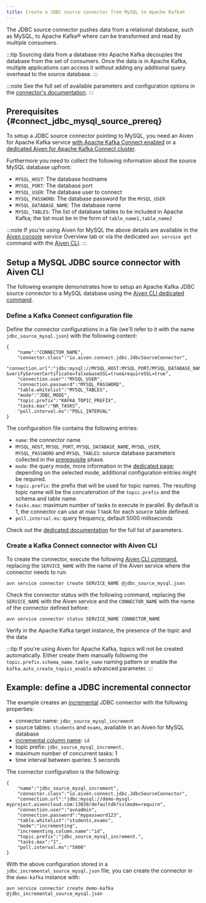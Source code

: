 ```yaml
---
title: Create a JDBC source connector from MySQL to Apache Kafka®
---
```


The JDBC source connector pushes data from a relational database, such
as MySQL, to Apache Kafka® where can be transformed and read by multiple
consumers.

:::tip
Sourcing data from a database into Apache Kafka decouples the database
from the set of consumers. Once the data is in Apache Kafka, multiple
applications can access it without adding any additional query overhead
to the source database.
:::

:::note
See the full set of available parameters and configuration
options in the [connector's
documentation](https://github.com/aiven/aiven-kafka-connect-jdbc/blob/master/docs/source-connector.md).
:::

## Prerequisites {#connect_jdbc_mysql_source_prereq}

To setup a JDBC source connector pointing to MySQL, you need an Aiven
for Apache Kafka service
[with Apache Kafka Connect enabled](enable-connect) or a
[dedicated Aiven for Apache Kafka Connect cluster](/docs/products/kafka/kafka-connect/get-started#apache_kafka_connect_dedicated_cluster).

Furthermore you need to collect the following information about the
source MySQL database upfront:

-   `MYSQL_HOST`: The database hostname
-   `MYSQL_PORT`: The database port
-   `MYSQL_USER`: The database user to connect
-   `MYSQL_PASSWORD`: The database password for the `MYSQL_USER`
-   `MYSQL_DATABASE_NAME`: The database name
-   `MYSQL_TABLES`: The list of database tables to be included in Apache
    Kafka; the list must be in the form of `table_name1,table_name2`

:::note
If you're using Aiven for MySQL the above details are available in the
[Aiven console](https://console.aiven.io/) service Overview tab or via
the dedicated `avn service get` command with the
[Aiven CLI](/docs/tools/cli/service-cli#avn_service_get).
:::

## Setup a MySQL JDBC source connector with Aiven CLI

The following example demonstrates how to setup an Apache Kafka JDBC
source connector to a MySQL database using the
[Aiven CLI dedicated command](/docs/tools/cli/service/connector#avn_service_connector_create).

### Define a Kafka Connect configuration file

Define the connector configurations in a file (we'll refer to it with
the name `jdbc_source_mysql.json`) with the following content:

```
{
    "name":"CONNECTOR_NAME",
    "connector.class":"io.aiven.connect.jdbc.JdbcSourceConnector",
    "connection.url":"jdbc:mysql://MYSQL_HOST:MYSQL_PORT/MYSQL_DATABASE_NAME?&verifyServerCertificate=false&useSSL=true&requireSSL=true",
    "connection.user":"MYSQL_USER",
    "connection.password":"MYSQL_PASSWORD",
    "table.whitelist":"MYSQL_TABLES",
    "mode":"JDBC_MODE",
    "topic.prefix":"KAFKA_TOPIC_PREFIX",
    "tasks.max":"NR_TASKS",
    "poll.interval.ms":"POLL_INTERVAL"
}
```

The configuration file contains the following entries:

-   `name`: the connector name
-   `MYSQL_HOST`, `MYSQL_PORT`, `MYSQL_DATABASE_NAME`, `MYSQL_USER`,
    `MYSQL_PASSWORD` and `MYSQL_TABLES`: source database parameters
    collected in the
    [prerequisite](/docs/products/kafka/kafka-connect/howto/jdbc-source-connector-mysql#connect_jdbc_mysql_source_prereq) phase.
-   `mode`: the query mode, more information in the
    [dedicated page](../concepts/jdbc-source-modes); depending on the selected mode, additional
    configuration entries might be required.
-   `topic.prefix`: the prefix that will be used for topic names. The
    resulting topic name will be the concatenation of the `topic.prefix`
    and the schema and table name.
-   `tasks.max`: maximum number of tasks to execute in parallel. By
    default is 1, the connector can use at max 1 task for each source
    table defined.
-   `poll.interval.ms`: query frequency, default 5000 milliseconds

Check out the [dedicated
documentation](https://github.com/aiven/jdbc-connector-for-apache-kafka/blob/master/docs/source-connector-config-options.rst)
for the full list of parameters.

### Create a Kafka Connect connector with Aiven CLI

To create the connector, execute the following
[Aiven CLI command](/docs/tools/cli/service/connector#avn_service_connector_create), replacing the `SERVICE_NAME` with the name of the Aiven
service where the connector needs to run:

```
avn service connector create SERVICE_NAME @jdbc_source_mysql.json
```

Check the connector status with the following command, replacing the
`SERVICE_NAME` with the Aiven service and the `CONNECTOR_NAME` with the
name of the connector defined before:

```
avn service connector status SERVICE_NAME CONNECTOR_NAME
```

Verify in the Apache Kafka target instance, the presence of the topic
and the data

:::tip
If you're using Aiven for Apache Kafka, topics will not be created
automatically. Either create them manually following the
`topic.prefix.schema_name.table_name` naming pattern or enable the
`kafka.auto_create_topics_enable` advanced parameter.
:::

## Example: define a JDBC incremental connector

The example creates an
[incremental](../concepts/jdbc-source-modes) JDBC connector with the following properties:

-   connector name: `jdbc_source_mysql_increment`
-   source tables: `students` and `exams`, available in an Aiven for
    MySQL database
-   [incremental column name](../concepts/jdbc-source-modes): `id`
-   topic prefix: `jdbc_source_mysql_increment.`
-   maximum number of concurrent tasks: 1
-   time interval between queries: 5 seconds

The connector configuration is the following:

```
{
    "name":"jdbc_source_mysql_increment",
    "connector.class":"io.aiven.connect.jdbc.JdbcSourceConnector",
    "connection.url":"jdbc:mysql://demo-mysql-myproject.aivencloud.com:13039/defaultdb?sslmode=require",
    "connection.user":"avnadmin",
    "connection.password":"mypassword123",
    "table.whitelist":"students,exams",
    "mode":"incrementing",
    "incrementing.column.name":"id",
    "topic.prefix":"jdbc_source_mysql_increment.",
    "tasks.max":"1",
    "poll.interval.ms":"5000"
}
```

With the above configuration stored in a
`jdbc_incremental_source_mysql.json` file, you can create the connector
in the `demo-kafka` instance with:

```
avn service connector create demo-kafka @jdbc_incremental_source_mysql.json
```
